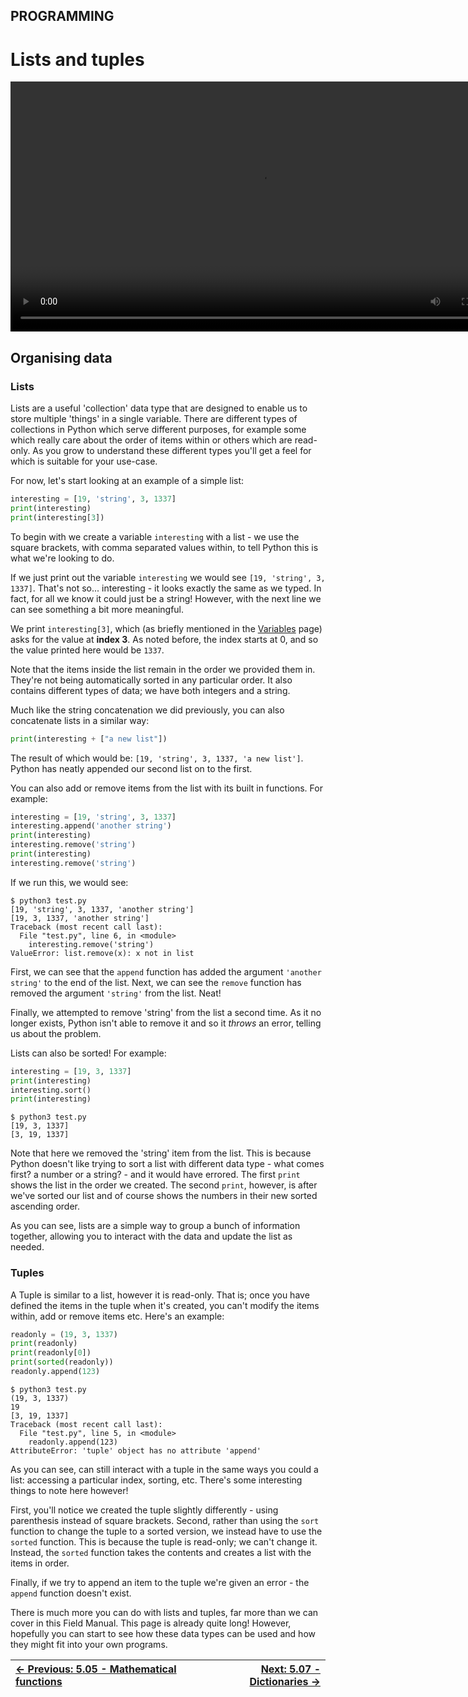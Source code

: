 ## PROGRAMMING

# Lists and tuples

<div align="center">
  <video src="https://github.com/alphyos/CyberStart-2023/assets/108233076/1b46ca67-a255-42b8-803f-f4a83a753f82" width="800" />
</div>

## Organising data

### Lists

Lists are a useful 'collection' data type that are designed to enable
 us to store multiple 'things' in a single variable. There are different
 types of collections in Python which serve different purposes, for
example some which really care about the order of items within or others
 which are read-only. As you grow to understand these different types
you'll get a feel for which is suitable for your use-case.

For now, let's start looking at an example of a simple list:

```py
interesting = [19, 'string', 3, 1337]
print(interesting)
print(interesting[3])
```

To begin with we create a variable `interesting` with a list - we use the square brackets, with comma separated values within, to tell Python this is what we're looking to do.

If we just print out the variable `interesting` we would see `[19, 'string', 3, 1337]`.
 That's not so... interesting - it looks exactly the same as we typed.
In fact, for all we know it could just be a string! However, with the
next line we can see something a bit more meaningful.

We print `interesting[3]`, which (as briefly mentioned in the [Variables](https://play.cyberstart.com/field-manual/8fc782c0-d7eb-11eb-9054-0242ac140009) page) asks for the value at **index 3**. As noted before, the index starts at 0, and so the value printed here would be `1337`.

Note that the items inside the list remain in the order we provided
them in. They're not being automatically sorted in any particular order.
 It also contains different types of data; we have both integers and a
string.

Much like the string concatenation we did previously, you can also concatenate lists in a similar way:

```py
print(interesting + ["a new list"])
```

The result of which would be: `[19, 'string', 3, 1337, 'a new list']`. Python has neatly appended our second list on to the first.

You can also add or remove items from the list with its built in functions. For example:

```py
interesting = [19, 'string', 3, 1337]
interesting.append('another string')
print(interesting)
interesting.remove('string')
print(interesting)
interesting.remove('string')
```

If we run this, we would see:

```console
$ python3 test.py
[19, 'string', 3, 1337, 'another string']
[19, 3, 1337, 'another string']
Traceback (most recent call last):
  File "test.py", line 6, in <module>
    interesting.remove('string')
ValueError: list.remove(x): x not in list
```

First, we can see that the `append` function has added the argument `'another string'` to the end of the list. Next, we can see the `remove` function has removed the argument `'string'` from the list. Neat!

Finally, we attempted to remove 'string' from the list a second time.
 As it no longer exists, Python isn't able to remove it and so it *throws* an error, telling us about the problem.

Lists can also be sorted! For example:

```py
interesting = [19, 3, 1337]
print(interesting)
interesting.sort()
print(interesting)
```

```console
$ python3 test.py
[19, 3, 1337]
[3, 19, 1337]
```

Note that here we removed the 'string' item from the list. This is
because Python doesn't like trying to sort a list with different data
type - what comes first? a number or a string? - and it would have
errored. The first `print` shows the list in the order we created. The second `print`, however, is after we've sorted our list and of course shows the numbers in their new sorted ascending order.

As you can see, lists are a simple way to group a bunch of
information together, allowing you to interact with the data and update
the list as needed.

### Tuples

A Tuple is similar to a list, however it is read-only. That is; once
you have defined the items in the tuple when it's created, you can't
modify the items within, add or remove items etc. Here's an example:

```py
readonly = (19, 3, 1337)
print(readonly)
print(readonly[0])
print(sorted(readonly))
readonly.append(123)
```

```console
$ python3 test.py
(19, 3, 1337)
19
[3, 19, 1337]
Traceback (most recent call last):
  File "test.py", line 5, in <module>
    readonly.append(123)
AttributeError: 'tuple' object has no attribute 'append'
```

As you can see, can still interact with a tuple in the same ways you
could a list: accessing a particular index, sorting, etc. There's some
interesting things to note here however!

First, you'll notice we created the tuple slightly differently -
using parenthesis instead of square brackets. Second, rather than using
the `sort` function to change the tuple to a sorted version, we instead have to use the `sorted` function. This is because the tuple is read-only; we can't change it. Instead, the `sorted` function takes the contents and creates a list with the items in order.

Finally, if we try to append an item to the tuple we're given an error - the `append` function doesn't exist.

There is much more you can do with lists and tuples, far more than we
 can cover in this Field Manual. This page is already quite long!
However, hopefully you can start to see how these data types can be used
 and how they might fit into your own programs.

<div align="center">

[← Previous: 5.05 - Mathematical functions](MathematicalFunctions5.5.md) | [Next: 5.07 - Dictionaries →](Dictionaries5.7.md)
:-|-:
